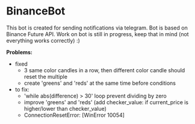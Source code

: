 # BinanceBot

This bot is created for sending notifications via telegram. Bot is based on Binance Future API. Work on bot is still in progress, keep that in mind (not everything works correctly) :)

**Problems:**

* fixed
  - 3 same color candles in a row, then different color candle should reset the multiple
  - create 'greens' and 'reds' at the same time before conditions   
* to fix:
  - 'while abs(difference) > 30' loop prevent dividing by zero 
  - improve 'greens' and 'reds' (add checker_value: if current_price is higher/lower than checker_value)
  - ConnectionResetError: [WinError 10054]
